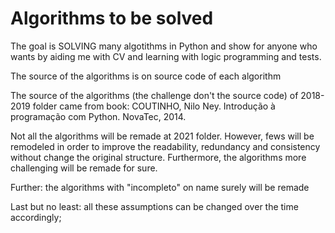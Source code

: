 # Algorithms to be solved
The goal is SOLVING many algotithms in Python and show for anyone who wants by aiding me with CV and learning with logic programming and tests.

The source of the algorithms is on source code of each algorithm

The source of the algorithms (the challenge don't the source code) of 2018-2019 folder came from book: COUTINHO, Nilo Ney. Introdução à programação com Python. NovaTec, 2014.

Not all the algorithms will be remade at 2021 folder. However, fews will be remodeled in order to improve the readability, redundancy and consistency without change the original structure. Furthermore, the algorithms more challenging will be remade for sure.

Further: the algorithms with "incompleto" on name surely will be remade

Last but no least: all these assumptions can be changed over the time accordingly;